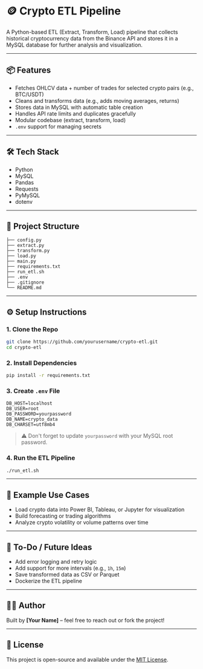 # 🪙 Crypto ETL Pipeline

A Python-based ETL (Extract, Transform, Load) pipeline that collects historical cryptocurrency data from the Binance API and stores it in a MySQL database for further analysis and visualization.

---

## 📦 Features

- Fetches OHLCV data + number of trades for selected crypto pairs (e.g., BTC/USDT)
- Cleans and transforms data (e.g., adds moving averages, returns)
- Stores data in MySQL with automatic table creation
- Handles API rate limits and duplicates gracefully
- Modular codebase (extract, transform, load)
- `.env` support for managing secrets

---

## 🛠 Tech Stack

- Python
- MySQL
- Pandas
- Requests
- PyMySQL
- dotenv

---

## 📁 Project Structure

```
├── config.py
├── extract.py
├── transform.py
├── load.py
├── main.py
├── requirements.txt
├── run_etl.sh
├── .env
├── .gitignore
└── README.md
```

---

## ⚙️ Setup Instructions

### 1. Clone the Repo

```bash
git clone https://github.com/yourusername/crypto-etl.git
cd crypto-etl
```

### 2. Install Dependencies

```bash
pip install -r requirements.txt
```

### 3. Create `.env` File

```env
DB_HOST=localhost
DB_USER=root
DB_PASSWORD=yourpassword
DB_NAME=crypto_data
DB_CHARSET=utf8mb4
```

> ⚠️ Don't forget to update `yourpassword` with your MySQL root password.

### 4. Run the ETL Pipeline

```bash
./run_etl.sh
```

---

## 🧪 Example Use Cases

- Load crypto data into Power BI, Tableau, or Jupyter for visualization
- Build forecasting or trading algorithms
- Analyze crypto volatility or volume patterns over time

---

## 📌 To-Do / Future Ideas

- Add error logging and retry logic
- Add support for more intervals (e.g., `1h`, `15m`)
- Save transformed data as CSV or Parquet
- Dockerize the ETL pipeline

---

## 🧑‍💻 Author

Built by **[Your Name]** – feel free to reach out or fork the project!

---

## 📄 License

This project is open-source and available under the [MIT License](LICENSE).
